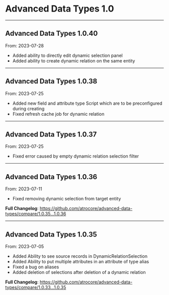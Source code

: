 # Advanced Data Types 1.0


---

## Advanced Data Types 1.0.40
From: 2023-07-28

* Added ability to directly edit dynamic selection panel
* Added ability to create dynamic relation on the same entity

---

## Advanced Data Types 1.0.38
From: 2023-07-25

* Added new field and attribute type Script which are to be preconfigured during creating
* Fixed refresh cache job for dynamic relation

---

## Advanced Data Types 1.0.37
From: 2023-07-25

* Fixed error caused by empty dynamic relation selection filter

---

## Advanced Data Types 1.0.36
From: 2023-07-11

* Fixed removing dynamic selection from target entity

**Full Changelog**: https://github.com/atrocore/advanced-data-types/compare/1.0.35...1.0.36

---

## Advanced Data Types 1.0.35
From: 2023-07-05

* Added Ability to see source records in DynamicRelationSelection
* Added Ability to put multiple attributes in an attribute of type alias
* Fixed a bug on aliases
* Added deletion of selections after deletion of a dynamic relation


**Full Changelog**: https://github.com/atrocore/advanced-data-types/compare/1.0.33...1.0.35